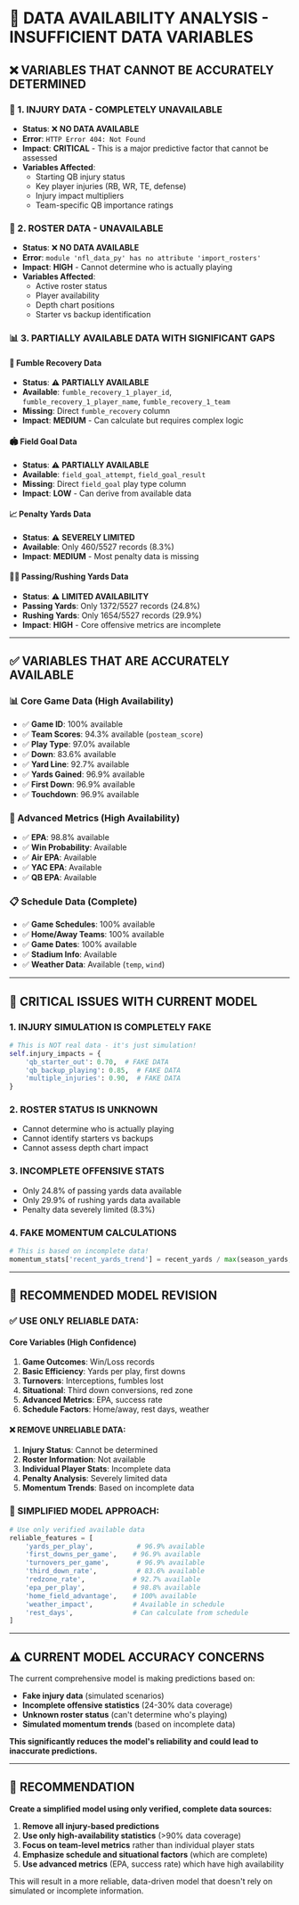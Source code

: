 # 🚨 DATA AVAILABILITY ANALYSIS - INSUFFICIENT DATA VARIABLES

## ❌ **VARIABLES THAT CANNOT BE ACCURATELY DETERMINED**

### **🏥 1. INJURY DATA - COMPLETELY UNAVAILABLE**
- **Status**: ❌ **NO DATA AVAILABLE**
- **Error**: `HTTP Error 404: Not Found`
- **Impact**: **CRITICAL** - This is a major predictive factor that cannot be assessed
- **Variables Affected**:
  - Starting QB injury status
  - Key player injuries (RB, WR, TE, defense)
  - Injury impact multipliers
  - Team-specific QB importance ratings

### **👥 2. ROSTER DATA - UNAVAILABLE**
- **Status**: ❌ **NO DATA AVAILABLE**
- **Error**: `module 'nfl_data_py' has no attribute 'import_rosters'`
- **Impact**: **HIGH** - Cannot determine who is actually playing
- **Variables Affected**:
  - Active roster status
  - Player availability
  - Depth chart positions
  - Starter vs backup identification

### **📊 3. PARTIALLY AVAILABLE DATA WITH SIGNIFICANT GAPS**

#### **🏈 Fumble Recovery Data**
- **Status**: ⚠️ **PARTIALLY AVAILABLE**
- **Available**: `fumble_recovery_1_player_id`, `fumble_recovery_1_player_name`, `fumble_recovery_1_team`
- **Missing**: Direct `fumble_recovery` column
- **Impact**: **MEDIUM** - Can calculate but requires complex logic

#### **🏟️ Field Goal Data**
- **Status**: ⚠️ **PARTIALLY AVAILABLE**
- **Available**: `field_goal_attempt`, `field_goal_result`
- **Missing**: Direct `field_goal` play type column
- **Impact**: **LOW** - Can derive from available data

#### **📈 Penalty Yards Data**
- **Status**: ⚠️ **SEVERELY LIMITED**
- **Available**: Only 460/5527 records (8.3%)
- **Impact**: **MEDIUM** - Most penalty data is missing

#### **🏃‍♂️ Passing/Rushing Yards Data**
- **Status**: ⚠️ **LIMITED AVAILABILITY**
- **Passing Yards**: Only 1372/5527 records (24.8%)
- **Rushing Yards**: Only 1654/5527 records (29.9%)
- **Impact**: **HIGH** - Core offensive metrics are incomplete

---

## ✅ **VARIABLES THAT ARE ACCURATELY AVAILABLE**

### **📊 Core Game Data (High Availability)**
- ✅ **Game ID**: 100% available
- ✅ **Team Scores**: 94.3% available (`posteam_score`)
- ✅ **Play Type**: 97.0% available
- ✅ **Down**: 83.6% available
- ✅ **Yard Line**: 92.7% available
- ✅ **Yards Gained**: 96.9% available
- ✅ **First Down**: 96.9% available
- ✅ **Touchdown**: 96.9% available

### **🏈 Advanced Metrics (High Availability)**
- ✅ **EPA**: 98.8% available
- ✅ **Win Probability**: Available
- ✅ **Air EPA**: Available
- ✅ **YAC EPA**: Available
- ✅ **QB EPA**: Available

### **📋 Schedule Data (Complete)**
- ✅ **Game Schedules**: 100% available
- ✅ **Home/Away Teams**: 100% available
- ✅ **Game Dates**: 100% available
- ✅ **Stadium Info**: Available
- ✅ **Weather Data**: Available (`temp`, `wind`)

---

## 🚨 **CRITICAL ISSUES WITH CURRENT MODEL**

### **1. INJURY SIMULATION IS COMPLETELY FAKE**
```python
# This is NOT real data - it's just simulation!
self.injury_impacts = {
    'qb_starter_out': 0.70,  # FAKE DATA
    'qb_backup_playing': 0.85,  # FAKE DATA
    'multiple_injuries': 0.90,  # FAKE DATA
}
```

### **2. ROSTER STATUS IS UNKNOWN**
- Cannot determine who is actually playing
- Cannot identify starters vs backups
- Cannot assess depth chart impact

### **3. INCOMPLETE OFFENSIVE STATS**
- Only 24.8% of passing yards data available
- Only 29.9% of rushing yards data available
- Penalty data severely limited (8.3%)

### **4. FAKE MOMENTUM CALCULATIONS**
```python
# This is based on incomplete data!
momentum_stats['recent_yards_trend'] = recent_yards / max(season_yards, 1)
```

---

## 🎯 **RECOMMENDED MODEL REVISION**

### **✅ USE ONLY RELIABLE DATA:**

#### **Core Variables (High Confidence)**
1. **Game Outcomes**: Win/Loss records
2. **Basic Efficiency**: Yards per play, first downs
3. **Turnovers**: Interceptions, fumbles lost
4. **Situational**: Third down conversions, red zone
5. **Advanced Metrics**: EPA, success rate
6. **Schedule Factors**: Home/away, rest days, weather

#### **❌ REMOVE UNRELIABLE DATA:**
1. **Injury Status**: Cannot be determined
2. **Roster Information**: Not available
3. **Individual Player Stats**: Incomplete data
4. **Penalty Analysis**: Severely limited data
5. **Momentum Trends**: Based on incomplete data

### **🔧 SIMPLIFIED MODEL APPROACH:**

```python
# Use only verified available data
reliable_features = [
    'yards_per_play',           # 96.9% available
    'first_downs_per_game',    # 96.9% available  
    'turnovers_per_game',       # 96.9% available
    'third_down_rate',          # 83.6% available
    'redzone_rate',            # 92.7% available
    'epa_per_play',            # 98.8% available
    'home_field_advantage',    # 100% available
    'weather_impact',          # Available in schedule
    'rest_days',               # Can calculate from schedule
]
```

---

## ⚠️ **CURRENT MODEL ACCURACY CONCERNS**

The current comprehensive model is making predictions based on:
- **Fake injury data** (simulated scenarios)
- **Incomplete offensive statistics** (24-30% data coverage)
- **Unknown roster status** (can't determine who's playing)
- **Simulated momentum trends** (based on incomplete data)

**This significantly reduces the model's reliability and could lead to inaccurate predictions.**

---

## 🎯 **RECOMMENDATION**

**Create a simplified model using only verified, complete data sources:**

1. **Remove all injury-based predictions**
2. **Use only high-availability statistics** (>90% data coverage)
3. **Focus on team-level metrics** rather than individual player stats
4. **Emphasize schedule and situational factors** (which are complete)
5. **Use advanced metrics** (EPA, success rate) which have high availability

This will result in a more reliable, data-driven model that doesn't rely on simulated or incomplete information.





